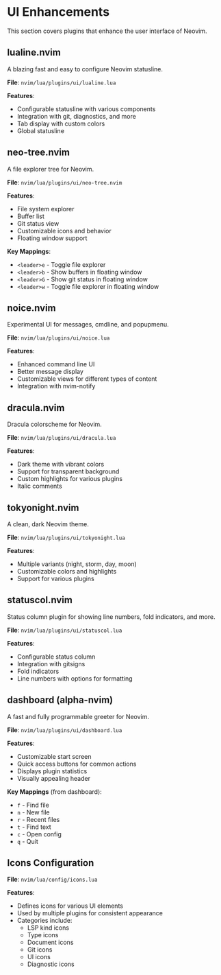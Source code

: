 # UI Enhancements

This section covers plugins that enhance the user interface of Neovim.

## lualine.nvim

A blazing fast and easy to configure Neovim statusline.

**File**: `nvim/lua/plugins/ui/lualine.lua`

**Features**:
- Configurable statusline with various components
- Integration with git, diagnostics, and more
- Tab display with custom colors
- Global statusline

## neo-tree.nvim

A file explorer tree for Neovim.

**File**: `nvim/lua/plugins/ui/neo-tree.nvim`

**Features**:
- File system explorer
- Buffer list
- Git status view
- Customizable icons and behavior
- Floating window support

**Key Mappings**:
- `<leader>e` - Toggle file explorer
- `<leader>b` - Show buffers in floating window
- `<leader>G` - Show git status in floating window
- `<leader>w` - Toggle file explorer in floating window

## noice.nvim

Experimental UI for messages, cmdline, and popupmenu.

**File**: `nvim/lua/plugins/ui/noice.lua`

**Features**:
- Enhanced command line UI
- Better message display
- Customizable views for different types of content
- Integration with nvim-notify

## dracula.nvim

Dracula colorscheme for Neovim.

**File**: `nvim/lua/plugins/ui/dracula.lua`

**Features**:
- Dark theme with vibrant colors
- Support for transparent background
- Custom highlights for various plugins
- Italic comments

## tokyonight.nvim

A clean, dark Neovim theme.

**File**: `nvim/lua/plugins/ui/tokyonight.lua`

**Features**:
- Multiple variants (night, storm, day, moon)
- Customizable colors and highlights
- Support for various plugins

## statuscol.nvim

Status column plugin for showing line numbers, fold indicators, and more.

**File**: `nvim/lua/plugins/ui/statuscol.lua`

**Features**:
- Configurable status column
- Integration with gitsigns
- Fold indicators
- Line numbers with options for formatting

<!-- barbar.nvim has been removed -->

## dashboard (alpha-nvim)

A fast and fully programmable greeter for Neovim.

**File**: `nvim/lua/plugins/ui/dashboard.lua`

**Features**:
- Customizable start screen
- Quick access buttons for common actions
- Displays plugin statistics
- Visually appealing header

**Key Mappings** (from dashboard):
- `f` - Find file
- `n` - New file
- `r` - Recent files
- `t` - Find text
- `c` - Open config
- `q` - Quit

## Icons Configuration

**File**: `nvim/lua/config/icons.lua`

**Features**:
- Defines icons for various UI elements
- Used by multiple plugins for consistent appearance
- Categories include:
  - LSP kind icons
  - Type icons
  - Document icons
  - Git icons
  - UI icons
  - Diagnostic icons
